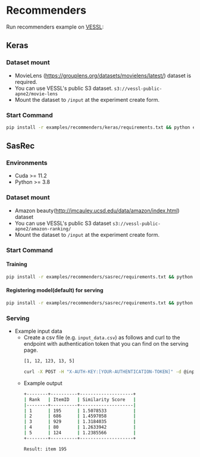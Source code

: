 # Recommenders
Run recommenders example on [VESSL](https://vessl.ai):

## Keras
### Dataset mount
* MovieLens (https://grouplens.org/datasets/movielens/latest/) dataset is required.
* You can use VESSL's public S3 dataset. `s3://vessl-public-apne2/movie-lens`
* Mount the dataset to `/input` at the experiment create form.
### Start Command
  ```bash
  pip install -r examples/recommenders/keras/requirements.txt && python examples/recommenders/keras/main.py --save-model
  ```


## SasRec

### Environments
* Cuda >= 11.2
* Python >= 3.8

### Dataset mount 
* Amazon beauty(http://jmcauley.ucsd.edu/data/amazon/index.html) dataset  
* You can use VESSL's public S3 dataset `s3://vessl-public-apne2/amazon-ranking/`
* Mount the dataset to `/input` at the experiment create form.

### Start Command 
#### Training
  ```bash
  pip install -r examples/recommenders/sasrec/requirements.txt && python examples/recommenders/sasrec/main.py
  ```
#### Registering model(default) for serving
  ```bash
  pip install -r examples/recommenders/sasrec/requirements.txt && python examples/recommenders/sasrec/model.py
  ```

### Serving 
* Example input data
  * Create a csv file (e.g. `input_data.csv`) as follows and curl to the endpoint with authentication token that you can find on the serving page. 
    ```bash
    [1, 12, 123, 13, 5]
    ```
    ```bash
    curl -X POST -H "X-AUTH-KEY:[YOUR-AUTHENTICATION-TOKEN]" -d @input_data.csv https://service-XXXX.apne2-prod1-cluster.savvihub.com
    ```
  * Example output
    ```bash 
    +--------+----------+--------------------+
    | Rank   | ItemID   | Similarity Score   |
    |--------+----------+--------------------|
    | 1      | 195      | 1.5078533          |
    | 2      | 686      | 1.4597058          |
    | 3      | 929      | 1.3184035          |
    | 4      | 80       | 1.2633942          |
    | 5      | 124      | 1.2385566          |
    +--------+----------+--------------------+
    
    Result: item 195
    ```